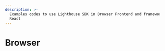```yaml
---
description: >-
  Examples codes to use Lighthouse SDK in Browser Frontend and frameworks like
  React
---
```


# Browser

